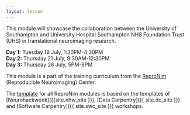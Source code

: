 ```yaml
---
layout: lesson
---
```


This module will showcase the collaboration between the University of Southampton and University Hospital Southampton NHS Foundation Trust (UHS) in translational neuroimaging research.

**Day 1:** Tuesday 19 July, 1:30PM-4:30PM  
**Day 2:** Thursday 21 July, 9:30AM-12:30PM   
**Day 3:** Thursday 28 July, 5PM-8PM  

This module is a part of the training curriculum from
the [ReproNim](http://www.reproducibleimaging.org) (Reproducible Neuroimaging) Center.

The [template](https://github.com/repronim/module-template) for all
ReproNim modules is based on the templates of
[Neurohackweek]({{site.nhw_site }}), [Data Carpentry]({{ site.dc_site }})
and [Software Carpentry]({{ site.swc_site }}) workshops.

